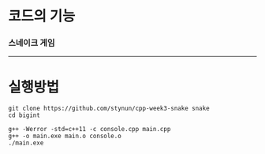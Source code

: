 # 코드의 기능
###  스네이크 게임
------------------------------------------------------------
# 실행방법
```
git clone https://github.com/stynun/cpp-week3-snake snake
cd bigint

g++ -Werror -std=c++11 -c console.cpp main.cpp
g++ -o main.exe main.o console.o
./main.exe
```

